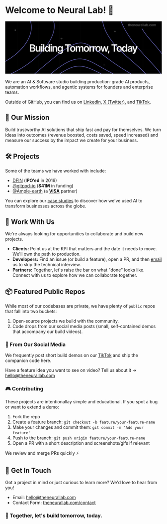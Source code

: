# Welcome to Neural Lab! 👋

![GitHub Banner](https://raw.githubusercontent.com/theneurallab/.github/main/assets/github-banner.jpg)

We are an AI & Software studio building production-grade AI products, automation workflows, and agentic systems for founders and enterprise teams.

Outside of GitHub, you can find us on [LinkedIn](https://www.linkedin.com/company/theneurallab), [X (Twitter)](https://www.x.com/theneurallab), and [TikTok](https://www.tiktok.com/@theneurallab).

## 🎯 Our Mission

Build trustworthy AI solutions that ship fast and pay for themselves. We turn ideas into outcomes (revenue boosted, costs saved, speed increased) and measure our success by the impact we create for your business.

## 🛠️ Projects

Some of the teams we have worked with include:

- [DFIN](https://www.dfinsolutions.com/) (**IPO’ed** in 2016)
- [@gitpod-io](https://github.com/gitpod-io) (**$41M** in funding)
- [@Ample-earth](https://github.com/Ample-earth) (a [**VISA**](https://visa.com/) partner)

You can explore our [case studies](https://www.theneurallab.com/work) to discover how we’ve used AI to transform businesses across the globe.

## 🤝 Work With Us

We're always looking for opportunities to collaborate and build new projects.

- **Clients:** Point us at the KPI that matters and the date it needs to move. We'll own the path to production.
- **Developers:** Find an issue (or build a feature), open a PR, and then [email](mailto:hello@theneurallab.com) us to skip the technical interview.
- **Partners:** Together, let's raise the bar on what "done" looks like. Connect with us to explore how we can collaborate together.

## 📦 Featured Public Repos

While most of our codebases are private, we have plenty of `public` repos that fall into two buckets:

1. Open-source projects we build with the community.
2. Code drops from our social media posts (small, self-contained demos that accompany our build videos).

### 🎥 From Our Social Media

We frequently post short build demos on our [TikTok](https://www.tiktok.com/@theneurallab) and ship the companion code here.

Have a feature idea you want to see on video? Tell us about it → [hello@theneurallab.com](mailto:hello@theneurallab.com)

### 🎮 Contributing

These projects are intentionallay simple and educational. If you spot a bug or want to extend a demo:

1. Fork the repo
2. Create a feature branch: `git checkout -b feature/your-feature-name`
3. Make your changes and commit them: `git commit -m 'Add your feature'`
4. Push to the branch: `git push origin feature/your-feature-name`
5. Open a PR with a short description and screenshots/gifs if relevant

We review and merge PRs quickly ⚡️

## 📨 Get In Touch

Got a project in mind or just curious to learn more? We'd love to hear from you!

- Email: [hello@theneurallab.com](mailto:hello@theneurallab.com)
- Contact Form: [theneurallab.com/contact](https://theneurallab.com/contact)

### 🚢 Together, let's build tomorrow, today.
